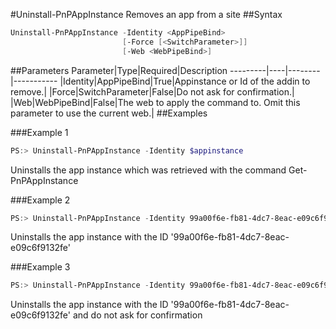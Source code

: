 #Uninstall-PnPAppInstance
Removes an app from a site
##Syntax
```powershell
Uninstall-PnPAppInstance -Identity <AppPipeBind>
                         [-Force [<SwitchParameter>]]
                         [-Web <WebPipeBind>]
```


##Parameters
Parameter|Type|Required|Description
---------|----|--------|-----------
|Identity|AppPipeBind|True|Appinstance or Id of the addin to remove.|
|Force|SwitchParameter|False|Do not ask for confirmation.|
|Web|WebPipeBind|False|The web to apply the command to. Omit this parameter to use the current web.|
##Examples

###Example 1
```powershell
PS:> Uninstall-PnPAppInstance -Identity $appinstance
```
Uninstalls the app instance which was retrieved with the command Get-PnPAppInstance

###Example 2
```powershell
PS:> Uninstall-PnPAppInstance -Identity 99a00f6e-fb81-4dc7-8eac-e09c6f9132fe
```
Uninstalls the app instance with the ID '99a00f6e-fb81-4dc7-8eac-e09c6f9132fe'

###Example 3
```powershell
PS:> Uninstall-PnPAppInstance -Identity 99a00f6e-fb81-4dc7-8eac-e09c6f9132fe -force
```
Uninstalls the app instance with the ID '99a00f6e-fb81-4dc7-8eac-e09c6f9132fe' and do not ask for confirmation
